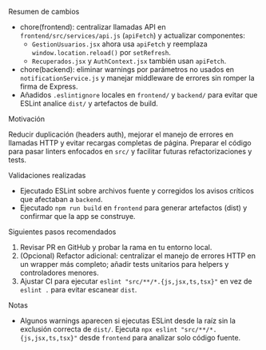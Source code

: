 Resumen de cambios

- chore(frontend): centralizar llamadas API en `frontend/src/services/api.js` (`apiFetch`) y actualizar componentes:
  - `GestionUsuarios.jsx` ahora usa `apiFetch` y reemplaza `window.location.reload()` por `setRefresh`.
  - `Recuperados.jsx` y `AuthContext.jsx` también usan `apiFetch`.
- chore(backend): eliminar warnings por parámetros no usados en `notificationService.js` y manejar middleware de errores sin romper la firma de Express.
- Añadidos `.eslintignore` locales en `frontend/` y `backend/` para evitar que ESLint analice `dist/` y artefactos de build.

Motivación

Reducir duplicación (headers auth), mejorar el manejo de errores en llamadas HTTP y evitar recargas completas de página. Preparar el código para pasar linters enfocados en `src/` y facilitar futuras refactorizaciones y tests.

Validaciones realizadas

- Ejecutado ESLint sobre archivos fuente y corregidos los avisos críticos que afectaban a `backend`.
- Ejecutado `npm run build` en `frontend` para generar artefactos (dist) y confirmar que la app se construye.

Siguientes pasos recomendados

1. Revisar PR en GitHub y probar la rama en tu entorno local.
2. (Opcional) Refactor adicional: centralizar el manejo de errores HTTP en un wrapper más completo; añadir tests unitarios para helpers y controladores menores.
3. Ajustar CI para ejecutar `eslint "src/**/*.{js,jsx,ts,tsx}"` en vez de `eslint .` para evitar escanear `dist`.

Notas

- Algunos warnings aparecen si ejecutas ESLint desde la raíz sin la exclusión correcta de `dist/`. Ejecuta `npx eslint "src/**/*.{js,jsx,ts,tsx}"` desde `frontend` para analizar solo código fuente.
